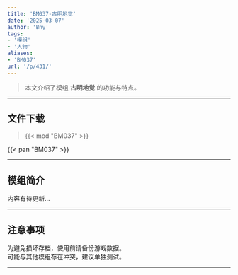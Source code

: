 ```yaml
---
title: 'BM037-古明地觉'
date: '2025-03-07'
author: 'Bny'
tags:
- '模组'
- '人物'
aliases:
- 'BM037'
url: '/p/431/'
---
```


> 本文介绍了模组 **古明地觉** 的功能与特点。

---

## 文件下载  

> {{< mod "BM037" >}}  

{{< pan "BM037" >}}  

---

## 模组简介

>  
内容有待更新...  

---

## 注意事项

>  
为避免损坏存档，使用前请备份游戏数据。  
可能与其他模组存在冲突，建议单独测试。  

---

